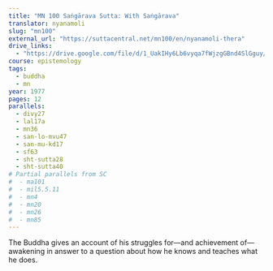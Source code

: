 ```yaml
---
title: "MN 100 Saṅgārava Sutta: With Saṅgārava"
translator: nyanamoli
slug: "mn100"
external_url: "https://suttacentral.net/mn100/en/nyanamoli-thera"
drive_links:
  - "https://drive.google.com/file/d/1_UakIHy6Lb6vyqa7fWjzgGBnd4SlGguy/view?usp=drivesdk"
course: epistemology
tags:
  - buddha
  - mn
year: 1977
pages: 12
parallels:
  - divy27
  - lal17a
  - mn36
  - san-lo-mvu47
  - san-mu-kd17
  - sf63
  - sht-sutta28
  - sht-sutta40
# Partial parallels from SC
#  - ma101
#  - mil5.5.11
#  - mn4
#  - mn20
#  - mn26
#  - mn85
---
```


The Buddha gives an account of his struggles for—and achievement of—awakening in answer to a question about how he knows and teaches what he does.

